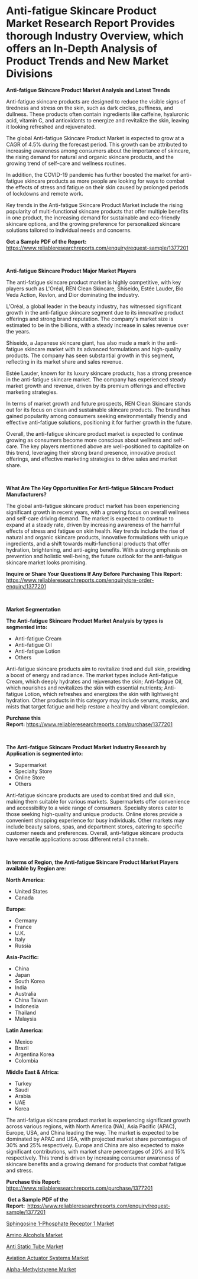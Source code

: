 <p><h1>Anti-fatigue Skincare Product Market Research Report Provides thorough Industry Overview, which offers an In-Depth Analysis of Product Trends and New Market Divisions</h1></p><p><strong>Anti-fatigue Skincare Product Market Analysis and Latest Trends</strong></p>
<p><p>Anti-fatigue skincare products are designed to reduce the visible signs of tiredness and stress on the skin, such as dark circles, puffiness, and dullness. These products often contain ingredients like caffeine, hyaluronic acid, vitamin C, and antioxidants to energize and revitalize the skin, leaving it looking refreshed and rejuvenated.</p><p>The global Anti-fatigue Skincare Product Market is expected to grow at a CAGR of 4.5% during the forecast period. This growth can be attributed to increasing awareness among consumers about the importance of skincare, the rising demand for natural and organic skincare products, and the growing trend of self-care and wellness routines.</p><p>In addition, the COVID-19 pandemic has further boosted the market for anti-fatigue skincare products as more people are looking for ways to combat the effects of stress and fatigue on their skin caused by prolonged periods of lockdowns and remote work.</p><p>Key trends in the Anti-fatigue Skincare Product Market include the rising popularity of multi-functional skincare products that offer multiple benefits in one product, the increasing demand for sustainable and eco-friendly skincare options, and the growing preference for personalized skincare solutions tailored to individual needs and concerns.</p></p>
<p><strong>Get a Sample PDF of the Report:&nbsp;</strong> <a href="https://www.reliableresearchreports.com/enquiry/request-sample/1377201">https://www.reliableresearchreports.com/enquiry/request-sample/1377201</a></p>
<p>&nbsp;</p>
<p><strong>Anti-fatigue Skincare Product Major Market Players</strong></p>
<p><p>The anti-fatigue skincare product market is highly competitive, with key players such as L'Oréal, REN Clean Skincare, Shiseido, Estée Lauder, Bio Veda Action, Revlon, and Dior dominating the industry. </p><p>L'Oréal, a global leader in the beauty industry, has witnessed significant growth in the anti-fatigue skincare segment due to its innovative product offerings and strong brand reputation. The company's market size is estimated to be in the billions, with a steady increase in sales revenue over the years.</p><p>Shiseido, a Japanese skincare giant, has also made a mark in the anti-fatigue skincare market with its advanced formulations and high-quality products. The company has seen substantial growth in this segment, reflecting in its market share and sales revenue.</p><p>Estée Lauder, known for its luxury skincare products, has a strong presence in the anti-fatigue skincare market. The company has experienced steady market growth and revenue, driven by its premium offerings and effective marketing strategies.</p><p>In terms of market growth and future prospects, REN Clean Skincare stands out for its focus on clean and sustainable skincare products. The brand has gained popularity among consumers seeking environmentally friendly and effective anti-fatigue solutions, positioning it for further growth in the future.</p><p>Overall, the anti-fatigue skincare product market is expected to continue growing as consumers become more conscious about wellness and self-care. The key players mentioned above are well-positioned to capitalize on this trend, leveraging their strong brand presence, innovative product offerings, and effective marketing strategies to drive sales and market share.</p></p>
<p>&nbsp;</p>
<p><strong>What Are The Key Opportunities For Anti-fatigue Skincare Product Manufacturers?</strong></p>
<p><p>The global anti-fatigue skincare product market has been experiencing significant growth in recent years, with a growing focus on overall wellness and self-care driving demand. The market is expected to continue to expand at a steady rate, driven by increasing awareness of the harmful effects of stress and fatigue on skin health. Key trends include the rise of natural and organic skincare products, innovative formulations with unique ingredients, and a shift towards multi-functional products that offer hydration, brightening, and anti-aging benefits. With a strong emphasis on prevention and holistic well-being, the future outlook for the anti-fatigue skincare market looks promising.</p></p>
<p><strong>Inquire or Share Your Questions If Any Before Purchasing This Report:</strong> <a href="https://www.reliableresearchreports.com/enquiry/pre-order-enquiry/1377201">https://www.reliableresearchreports.com/enquiry/pre-order-enquiry/1377201</a></p>
<p>&nbsp;</p>
<p><strong>Market Segmentation</strong></p>
<p><strong>The Anti-fatigue Skincare Product Market Analysis by types is segmented into:</strong></p>
<p><ul><li>Anti-fatigue Cream</li><li>Anti-fatigue Oil</li><li>Anti-fatigue Lotion</li><li>Others</li></ul></p>
<p><p>Anti-fatigue skincare products aim to revitalize tired and dull skin, providing a boost of energy and radiance. The market types include Anti-fatigue Cream, which deeply hydrates and rejuvenates the skin; Anti-fatigue Oil, which nourishes and revitalizes the skin with essential nutrients; Anti-fatigue Lotion, which refreshes and energizes the skin with lightweight hydration. Other products in this category may include serums, masks, and mists that target fatigue and help restore a healthy and vibrant complexion.</p></p>
<p><strong>Purchase this Report:&nbsp;</strong><a href="https://www.reliableresearchreports.com/purchase/1377201">https://www.reliableresearchreports.com/purchase/1377201</a></p>
<p>&nbsp;</p>
<p><strong>The Anti-fatigue Skincare Product Market Industry Research by Application is segmented into:</strong></p>
<p><ul><li>Supermarket</li><li>Specialty Store</li><li>Online Store</li><li>Others</li></ul></p>
<p><p>Anti-fatigue skincare products are used to combat tired and dull skin, making them suitable for various markets. Supermarkets offer convenience and accessibility to a wide range of consumers. Specialty stores cater to those seeking high-quality and unique products. Online stores provide a convenient shopping experience for busy individuals. Other markets may include beauty salons, spas, and department stores, catering to specific customer needs and preferences. Overall, anti-fatigue skincare products have versatile applications across different retail channels.</p></p>
<p>&nbsp;</p>
<p><strong>In terms of Region, the Anti-fatigue Skincare Product Market Players available by Region are:</strong></p>
<p>
    <p> <strong> North America: </strong>
        <ul>
            <li>United States</li>
            <li>Canada</li>
        </ul>
        </p> 
    <p> <strong> Europe: </strong>
        <ul>
            <li>Germany</li>
            <li>France</li>
            <li>U.K.</li>
            <li>Italy</li>
            <li>Russia</li>
        </ul>
        </p> 
    <p> <strong> Asia-Pacific: </strong>
        <ul>
            <li>China</li>
            <li>Japan</li>
            <li>South Korea</li>
            <li>India</li>
            <li>Australia</li>
            <li>China Taiwan</li>
            <li>Indonesia</li>
            <li>Thailand</li>
            <li>Malaysia</li>
        </ul>
        </p> 
    <p> <strong> Latin America: </strong>
        <ul>
            <li>Mexico</li>
            <li>Brazil</li>
            <li>Argentina Korea</li>
            <li>Colombia</li>
        </ul>
        </p> 
    <p> <strong> Middle East & Africa: </strong>
        <ul>
            <li>Turkey</li>
            <li>Saudi</li>
            <li>Arabia</li>
            <li>UAE</li>
            <li>Korea</li>
        </ul>
    </p>
    </p>
<p><p>The anti-fatigue skincare product market is experiencing significant growth across various regions, with North America (NA), Asia Pacific (APAC), Europe, USA, and China leading the way. The market is expected to be dominated by APAC and USA, with projected market share percentages of 30% and 25% respectively. Europe and China are also expected to make significant contributions, with market share percentages of 20% and 15% respectively. This trend is driven by increasing consumer awareness of skincare benefits and a growing demand for products that combat fatigue and stress.</p></p>
<p><strong>Purchase this Report: </strong><a href="https://www.reliableresearchreports.com/purchase/1377201">https://www.reliableresearchreports.com/purchase/1377201</a></p>
<p>&nbsp;<strong>Get a Sample PDF of the Report:&nbsp;&nbsp;</strong><a href="https://www.reliableresearchreports.com/enquiry/request-sample/1377201">https://www.reliableresearchreports.com/enquiry/request-sample/1377201</a></p>
<p><strong></strong></p>
<p><p><a href="https://picayune-night-cbd.notion.site/Sphingosine-1-Phosphate-Receptor-1-Market-Insights-Market-Players-and-Forecast-Till-2031-dfb2feb4ca3c4b41bbfeded6adee1321">Sphingosine 1-Phosphate Receptor 1 Market</a></p><p><a href="https://view.publitas.com/reportprime-1/amino-alcohols-market-furnish-information-about-market-size-market-share-market-dynamics-and-projections-spanning-from-2024-to-2031-ro8mgqglmxw4/">Amino Alcohols Market</a></p><p><a href="https://view.publitas.com/reportprime-1/anti-static-tube-market-offers-provide-insightful-data-for-the-time-period-from-2024-to-2031-and-also-provide-analysis-based-on-application-type-and-region/">Anti Static Tube Market</a></p><p><a href="https://funky-papaya-cf4.notion.site/Decoding-the-Aviation-Actuator-Systems-Market-A-Deep-Dive-into-the-Latest-Market-Trends-Market-Seg-5c7cfd43eb254b7c855d6c4f0117cddc">Aviation Actuator Systems Market</a></p><p><a href="https://summer-dogwood-3e9.notion.site/Alpha-Methylstyrene-Market-Dynamics-2024-2031-Also-about-Its-Market-Trends-Projections-and-Opport-cb8e45bef2af4eefb8ea559ca5ad3608">Alpha-Methylstyrene Market</a></p></p>